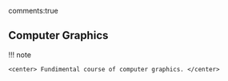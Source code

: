 comments:true  
## Computer Graphics  
!!! note   

    <center> Fundimental course of computer graphics. </center>  

    